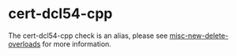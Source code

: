 # cert-dcl54-cpp

The cert-dcl54-cpp check is an alias, please see
[misc-new-delete-overloads](https://clang.llvm.org/extra/clang-tidy/checks/misc-new-delete-overloads.html) for more
information.
